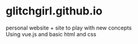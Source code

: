 # glitchgirl.github.io
personal website + site to play with new concepts
<br>
Using vue.js and basic html and css
